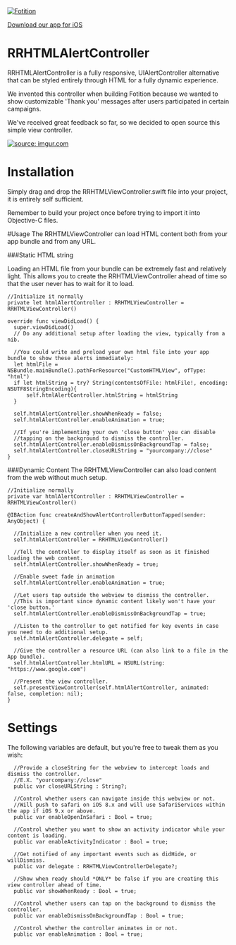 
<a href="https://www.fotition.com">
<img border="0" alt="Fotition" src="https://d3qqfrlk1o70jf.cloudfront.net/site/img/logo-square.png" >
</a>

[Download our app for iOS](https://itunes.apple.com/us/app/fotition-social-change-made/id960913360?mt=8)


# RRHTMLAlertController
RRHTMLAlertController is a fully responsive, UIAlertController alternative that can be styled entirely through HTML for a fully dynamic experience.

We invented this controller when building Fotition because we wanted to show customizable 'Thank you' messages after users participated in certain campaigns.

We've received great feedback so far, so we decided to open source this simple view controller.

<a href="http://imgur.com/yzWAftc"><img src="http://i.imgur.com/yzWAftc.gif" title="source: imgur.com" /></a>

# Installation

Simply drag and drop the RRHTMLViewController.swift file into your project, it is entirely self sufficient.

Remember to build your project once before trying to import it into Objective-C files.

#Usage
The RRHTMLViewController can load HTML content both from your app bundle and from any URL.

###Static HTML string

Loading an HTML file from your bundle can be extremely fast and relatively light.
This allows you to create the RRHTMLViewController ahead of time so that the user never has to wait for it to load.

````
//Initialize it normally
private let htmlAlertController : RRHTMLViewController = RRHTMLViewController()
````
````
override func viewDidLoad() {
  super.viewDidLoad()
  // Do any additional setup after loading the view, typically from a nib.

  //You could write and preload your own html file into your app bundle to show these alerts immediately:
  let htmlFile = NSBundle.mainBundle().pathForResource("CustomHTMLView", ofType: "html")
  if let htmlString = try? String(contentsOfFile: htmlFile!, encoding: NSUTF8StringEncoding){
      self.htmlAlertController.htmlString = htmlString
  }

  self.htmlAlertController.showWhenReady = false;
  self.htmlAlertController.enableAnimation = true;
  
  //If you're implementing your own 'close button' you can disable
  //tapping on the background to dismiss the controller.
  self.htmlAlertController.enableDismissOnBackgroundTap = false;
  self.htmlAlertController.closeURLString = "yourcompany://close"
}
````

###Dynamic Content
The RRHTMLViewController can also load content from the web without much setup.

````
//Initialize normally
private var htmlAlertController : RRHTMLViewController = RRHTMLViewController()
````
````
@IBAction func createAndShowAlertControllerButtonTapped(sender: AnyObject) {
  
  //Initialize a new controller when you need it.
  self.htmlAlertController = RRHTMLViewController()

  //Tell the controller to display itself as soon as it finished loading the web content.
  self.htmlAlertController.showWhenReady = true;

  //Enable sweet fade in animation
  self.htmlAlertController.enableAnimation = true;

  //Let users tap outside the webview to dismiss the controller.
  //This is important since dynamic content likely won't have your 'close button.'
  self.htmlAlertController.enableDismissOnBackgroundTap = true;

  //Listen to the controller to get notified for key events in case you need to do additional setup.
  self.htmlAlertController.delegate = self;

  //Give the controller a resource URL (can also link to a file in the App bundle).
  self.htmlAlertController.htmlURL = NSURL(string: "https://www.google.com")

  //Present the view controller.
  self.presentViewController(self.htmlAlertController, animated: false, completion: nil);
}
````



# Settings
The following variables are default, but you're free to tweak them as you wish:
````
  //Provide a closeString for the webview to intercept loads and dismiss the controller.
  //E.X. "yourcompany://close"
  public var closeURLString : String?;

  //Control whether users can navigate inside this webview or not.
  //Will push to safari on iOS 8.x and will use SafariServices within the app if iOS 9.x or above.
  public var enableOpenInSafari : Bool = true;

  //Control whether you want to show an activity indicator while your content is loading.
  public var enableActivityIndicator : Bool = true;

  //Get notified of any important events such as didHide, or willDismiss.
  public var delegate : RRHTMLViewControllerDelegate?;

  //Show when ready should *ONLY* be false if you are creating this view controller ahead of time.
  public var showWhenReady : Bool = true;

  //Control whether users can tap on the background to dismiss the controller.
  public var enableDismissOnBackgroundTap : Bool = true;

  //Control whether the controller animates in or not.
  public var enableAnimation : Bool = true;
````
